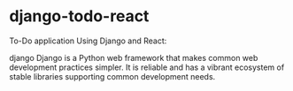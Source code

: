 # django-todo-react

To-Do application Using Django and React:

django  Django is a Python web framework that makes common web development practices simpler.
It is reliable and has a vibrant ecosystem of stable libraries supporting common development needs.
